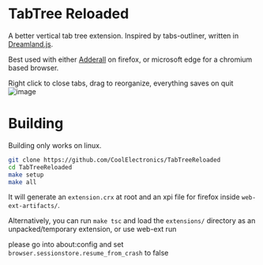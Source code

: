 # TabTree Reloaded

A better vertical tab tree extension. Inspired by tabs-outliner, written in [Dreamland.js](https://github.com/MercuryWorkshop/AliceJS).

Best used with either [Adderall](https://github.com/CoolElectronics/adderall) on firefox, or microsoft edge for a chromium based browser.

Right click to close tabs, drag to reorganize, everything saves on quit
![image](https://github.com/CoolElectronics/TabTreeReloaded/assets/58010778/a7c66796-f714-4f36-a1c4-4d85a2297315)

# Building
Building only works on linux.

```sh
git clone https://github.com/CoolElectronics/TabTreeReloaded
cd TabTreeReloaded
make setup
make all
```

It will generate an `extension.crx` at root and an xpi file for firefox inside `web-ext-artifacts/`.

Alternatively, you can run `make tsc` and load the `extensions/` directory as an unpacked/temporary extension, or use web-ext run

please go into about:config and set `browser.sessionstore.resume_from_crash` to false
